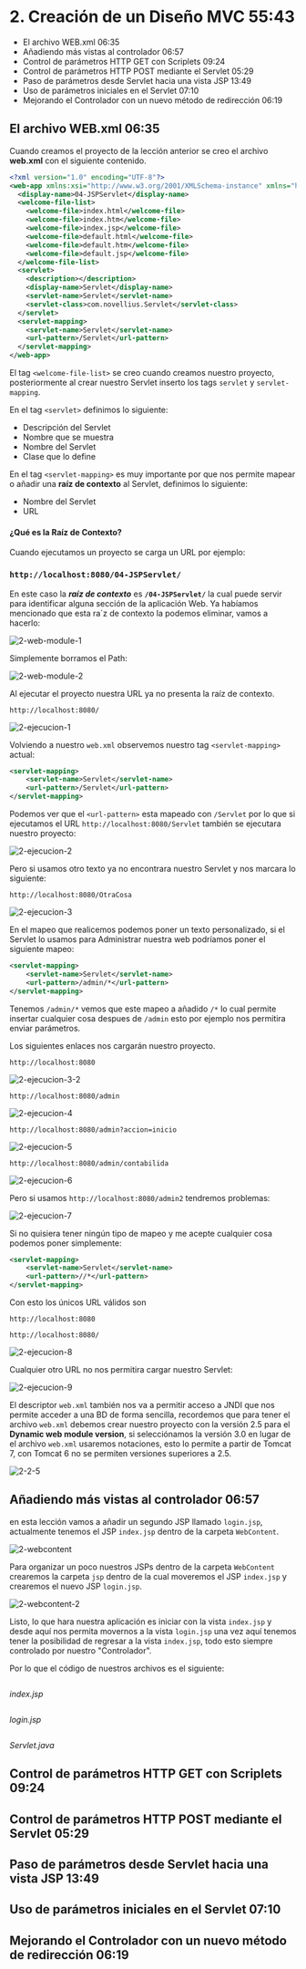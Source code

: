 # 2. Creación de un Diseño MVC 55:43

* El archivo WEB.xml 06:35
* Añadiendo más vistas al controlador 06:57
* Control de parámetros HTTP GET con Scriplets 09:24
* Control de parámetros HTTP POST mediante el Servlet 05:29
* Paso de parámetros desde Servlet hacia una vista JSP 13:49
* Uso de parámetros iniciales en el Servlet 07:10
* Mejorando el Controlador con un nuevo método de redirección 06:19

## El archivo WEB.xml 06:35

Cuando creamos el proyecto de la lección anterior se creo el archivo **web.xml** con el siguiente contenido.

```xml
<?xml version="1.0" encoding="UTF-8"?>
<web-app xmlns:xsi="http://www.w3.org/2001/XMLSchema-instance" xmlns="http://java.sun.com/xml/ns/javaee" xsi:schemaLocation="http://java.sun.com/xml/ns/javaee http://java.sun.com/xml/ns/javaee/web-app_2_5.xsd" id="WebApp_ID" version="2.5">
  <display-name>04-JSPServlet</display-name>
  <welcome-file-list>
    <welcome-file>index.html</welcome-file>
    <welcome-file>index.htm</welcome-file>
    <welcome-file>index.jsp</welcome-file>
    <welcome-file>default.html</welcome-file>
    <welcome-file>default.htm</welcome-file>
    <welcome-file>default.jsp</welcome-file>
  </welcome-file-list>
  <servlet>
    <description></description>
    <display-name>Servlet</display-name>
    <servlet-name>Servlet</servlet-name>
    <servlet-class>com.novellius.Servlet</servlet-class>
  </servlet>
  <servlet-mapping>
    <servlet-name>Servlet</servlet-name>
    <url-pattern>/Servlet</url-pattern>
  </servlet-mapping>
</web-app>
```

El tag `<welcome-file-list>` se creo cuando creamos nuestro proyecto, posteriormente al crear nuestro Servlet inserto los tags `servlet` y `servlet-mapping`.

En el tag `<servlet>` definimos lo siguiente:

* Descripción del Servlet
* Nombre que se muestra
* Nombre del Servlet
* Clase que lo define

En el tag `<servlet-mapping>` es muy importante por que nos permite mapear o añadir una **raíz de contexto** al Servlet, definimos lo siguiente:

* Nombre del Servlet
* URL

#### ¿Qué es la Raíz de Contexto?

Cuando ejecutamos un proyecto se carga un URL por ejemplo:

### `http://localhost:8080/04-JSPServlet/`

En este caso la ***raíz de contexto*** es **`/04-JSPServlet/`** la cual puede servir para identificar alguna sección de la aplicación Web. Ya habíamos mencionado que esta ra´z de contexto la podemos eliminar, vamos a hacerlo:

![2-web-module-1](images/2-web-module-1.png)

Simplemente borramos el Path:

![2-web-module-2](images/2-web-module-2.png)

Al ejecutar el proyecto nuestra URL ya no presenta la raíz de contexto. 

`http://localhost:8080/`

![2-ejecucion-1](images/2-ejecucion-1.png)


Volviendo a nuestro `web.xml` observemos nuestro tag `<servlet-mapping>` actual:

```xml
<servlet-mapping>
    <servlet-name>Servlet</servlet-name>
    <url-pattern>/Servlet</url-pattern>
</servlet-mapping>
```

Podemos ver que el `<url-pattern>` esta mapeado con `/Servlet` por lo que si ejecutamos el URL `http://localhost:8080/Servlet` también se ejecutara nuestro proyecto:

![2-ejecucion-2](images/2-ejecucion-2.png)

Pero si usamos otro texto ya no encontrara nuestro Servlet y nos marcara lo siguiente:

`http://localhost:8080/OtraCosa`

![2-ejecucion-3](images/2-ejecucion-3.png)

En el mapeo que realicemos podemos poner un texto personalizado, si el Servlet lo usamos para Administrar nuestra web podríamos poner el siguiente mapeo:

```xml
<servlet-mapping>
    <servlet-name>Servlet</servlet-name>
    <url-pattern>/admin/*</url-pattern>
</servlet-mapping>
```

Tenemos `/admin/*` vemos que este mapeo a añadido `/*` lo cual permite insertar cualquier cosa despues de `/admin` esto por ejemplo nos permitira enviar parámetros. 

Los siguientes enlaces nos cargarán nuestro proyecto.

`http://localhost:8080`

![2-ejecucion-3-2](images/2-ejecucion-3-2.png)

`http://localhost:8080/admin`

![2-ejecucion-4](images/2-ejecucion-4.png)

`http://localhost:8080/admin?accion=inicio`

![2-ejecucion-5](images/2-ejecucion-5.png)

`http://localhost:8080/admin/contabilida`

![2-ejecucion-6](images/2-ejecucion-6.png)

Pero si usamos `http://localhost:8080/admin2` tendremos problemas:

![2-ejecucion-7](images/2-ejecucion-7.png)

Si no quisiera tener ningún tipo de mapeo y me acepte cualquier cosa podemos poner simplemente:

```xml
<servlet-mapping>
    <servlet-name>Servlet</servlet-name>
    <url-pattern>//*</url-pattern>
</servlet-mapping>
```

Con esto los únicos URL válidos son 

`http://localhost:8080`

`http://localhost:8080/`

![2-ejecucion-8](images/2-ejecucion-8.png)

Cualquier otro URL no nos permitira cargar nuestro Servlet:

![2-ejecucion-9](images/2-ejecucion-9.png)

El descriptor `web.xml` también nos va a permitir acceso a JNDI que nos permite acceder a una BD de forma sencilla, recordemos que para tener el archivo `web.xml` debemos crear nuestro proyecto con la versión 2.5 para el **Dynamic web module version**, si selecciónamos la versión 3.0 en lugar de el archivo `web.xml` usaremos notaciones, esto lo permite a partir de Tomcat 7, con Tomcat 6 no se permiten versiones superiores a 2.5.

![2-2-5](images/2-2-5.png)

## Añadiendo más vistas al controlador 06:57

en esta lección vamos a añadir un segundo JSP llamado `login.jsp`, actualmente tenemos el JSP `index.jsp` dentro de la carpeta `WebContent`.

![2-webcontent](images/2-webcontent.png)

Para organizar un poco nuestros JSPs dentro de la carpeta `WebContent` crearemos la carpeta `jsp` dentro de la cual moveremos el JSP `index.jsp` y crearemos el nuevo JSP `login.jsp`.

![2-webcontent-2](images/2-webcontent-2.png)

Listo, lo que hara nuestra aplicación es iniciar con la vista `index.jsp` y desde aquí nos permita movernos a la vista `login.jsp` una vez aquí tenemos tener la posibilidad de regresar a la vista `index.jsp`, todo esto siempre controlado por nuestro "Controlador".

Por lo que el código de nuestros archivos es el siguiente:

```java
```
*index.jsp*

```java
```
*login.jsp*


```java
```
*Servlet.java*

## Control de parámetros HTTP GET con Scriplets 09:24

## Control de parámetros HTTP POST mediante el Servlet 05:29

## Paso de parámetros desde Servlet hacia una vista JSP 13:49

## Uso de parámetros iniciales en el Servlet 07:10

## Mejorando el Controlador con un nuevo método de redirección 06:19
